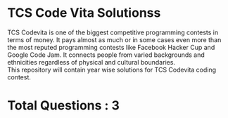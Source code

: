 # TCS Code Vita Solutionss
TCS Codevita is one of the biggest competitive programming contests in terms of money. It pays almost as much or in some cases even more than the most reputed programming contests like Facebook Hacker Cup and Google Code Jam. It connects people from varied backgrounds and ethnicities regardless of physical and cultural boundaries.  
This repository will contain year wise solutions for TCS Codevita coding contest.
# Total Questions : 3
